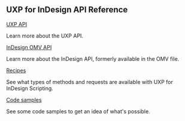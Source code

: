 <!-- <Resources slots="heading"/> -->

<!-- # Reference -->

<DiscoverBlock slots="heading, link, text"/> 

## UXP for InDesign API Reference

[UXP API](./API-reference/) 
     
Learn more about the UXP API.

<DiscoverBlock slots="link, text"/>

[InDesign OMV API](./omv/) 

Learn more about the InDesign API, formerly available in the OMV file.

<DiscoverBlock slots="link, text"/>

[Recipes](./recipes/)

See what types of methods and requests are available with UXP for InDesign Scripting. 

<DiscoverBlock slots="link, text"/>

[Code samples](../uxp-scripting-samples/)

See some code samples to get an idea of what's possible. 

